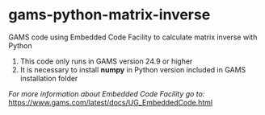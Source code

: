 # gams-python-matrix-inverse
GAMS code using Embedded Code Facility to calculate matrix inverse with Python

1. This code only runs in GAMS version 24.9 or higher
2. It is necessary to install **numpy** in Python version included in GAMS installation folder  

*For more information about Embedded Code Facility go to:*
https://www.gams.com/latest/docs/UG_EmbeddedCode.html
